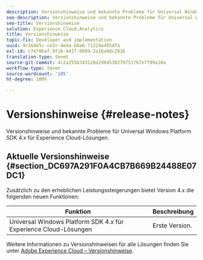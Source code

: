 ```yaml
---
description: Versionshinweise und bekannte Probleme für Universal Windows Platform SDK 4.x für Experience Cloud-Lösungen.
seo-description: Versionshinweise und bekannte Probleme für Universal Windows Platform SDK 4.x für Experience Cloud-Lösungen.
seo-title: Versionshinweise
solution: Experience Cloud,Analytics
title: Versionshinweise
topic-fix: Developer and implementation
uuid: 9c164e5c-ce2c-4eda-bba6-71324e4954fa
exl-id: c7478baf-9f16-441f-9899-3a16a9dc291b
translation-type: tm+mt
source-git-commit: 4c2a255b343128d2904530279751767e7f99a10a
workflow-type: tm+mt
source-wordcount: '105'
ht-degree: 100%

---
```


# Versionshinweise {#release-notes}

Versionshinweise und bekannte Probleme für Universal Windows Platform SDK 4.x für Experience Cloud-Lösungen.

## Aktuelle Versionshinweise {#section_DC697A291F0A4CB7B669B24488E07DC1}

Zusätzlich zu den erheblichen Leistungssteigerungen bietet Version 4.x die folgenden neuen Funktionen:

| Funktion | Beschreibung |
|--- |--- |
| Universal Windows Platform SDK 4.x für Experience Cloud-Lösungen | Erste Version. |


Weitere Informationen zu Versionshinweisen für alle Lösungen finden Sie unter [Adobe Experience Cloud – Versionshinweise](https://docs.adobe.com/content/help/de-DE/release-notes/experience-cloud/current.html).
